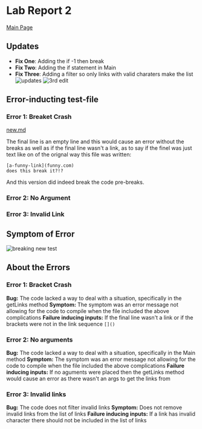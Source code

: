 # Lab Report 2

[Main Page](https://hsflores7.github.io/cse15l-lab-reports/index.html)


## Updates
* **Fix One**: Adding the if -1 then break
* **Fix Two**: Adding the if statement in Main
* **Fix Three**: Adding a filter so only links with valid charaters make the list
![updates](https://user-images.githubusercontent.com/103228508/164990778-6e654f9d-362b-4ca1-94e6-35ee5fc6be71.png)
![3rd edit](https://user-images.githubusercontent.com/103228508/164992978-664d79aa-c388-41fb-bdeb-6f91e256791f.png)


## Error-inducting test-file
### Error 1: Breaket Crash
[new.md](https://github.com/hsflores7/cse15l-lab-reports/files/8550287/new.md)

The final line is an empty line and this would cause an error without the breaks as well as if the final line wasn't a link, as to say if the finel was just text like on of the orignal way this file was written:
```
[a-funny-link](funny.com)
does this break it?!?
```
And this version did indeed break the code pre-breaks.

### Error 2: No Argument


### Error 3: Invalid Link


## Symptom of Error
![breaking new test](https://user-images.githubusercontent.com/103228508/164991082-ae8174ec-be5f-4a7e-9ff4-f773c0f32632.png)


## About the Errors
### Error 1: Bracket Crash
**Bug:** The code lacked a way to deal with a situation, specifically in the getLinks method
**Symptom:** The symptom was an error message not allowing for the code to compile when the file included the above complications
**Failure inducing inputs:** If the final line wasn't a link or if the brackets were not in the link sequence `[]()`

### Error 2: No arguments
**Bug:** The code lacked a way to deal with a situation, specifically in the Main method
**Symptom:** The symptom was an error message not allowing for the code to compile when the file included the above complications
**Failure inducing inputs:** If no aguments were placed then the getLinks method would cause an error as there wasn't an args to get the links from

### Error 3: Invalid links
**Bug:** The code does not filter invalid links
**Symptom:** Does not remove invalid links from the list of links
**Failure inducing inputs:** If a link has invalid character there should not be included in the list of links

